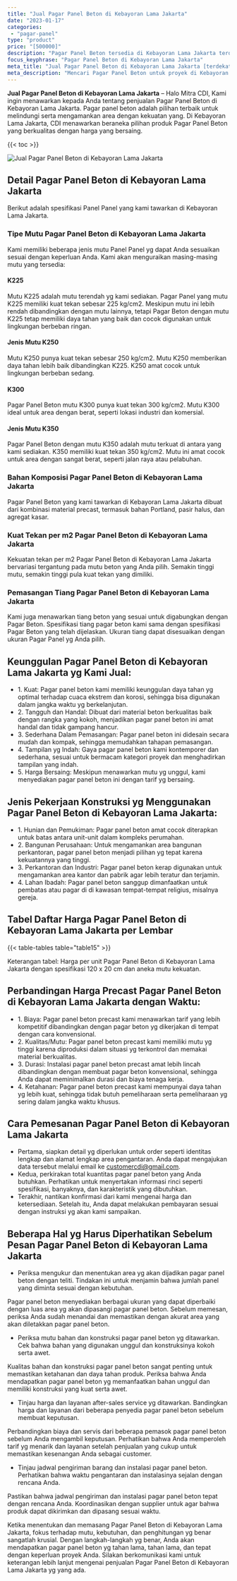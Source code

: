 ```yaml
---
title: "Jual Pagar Panel Beton di Kebayoran Lama Jakarta"
date: "2023-01-17"
categories:
 - "pagar-panel"
type: "product"
price: "[500000]"
description: "Pagar Panel Beton tersedia di Kebayoran Lama Jakarta terdekat. Pagar Panel Beton ini sering diaplikasikan dalam proyek pembangunan sebagai pembatas area yang kokoh dan awet. Kontak kami untuk mendapatkan lebih lanjut."
focus_keyphrase: "Pagar Panel Beton di Kebayoran Lama Jakarta"
meta_title: "Jual Pagar Panel Beton di Kebayoran Lama Jakarta [terdekat] - CDI"
meta_description: "Mencari Pagar Panel Beton untuk proyek di Kebayoran Lama Jakarta? Kami menawarkan Pagar Panel Beton berkualitas untuk pagar lahan. Dapatkan harga terbaik sekarang."
---
```


**Jual Pagar Panel Beton di Kebayoran Lama Jakarta** – Halo Mitra CDI, Kami ingin menawarkan kepada Anda tentang penjualan Pagar Panel Beton di Kebayoran Lama Jakarta. Pagar panel beton adalah pilihan terbaik untuk melindungi serta mengamankan area dengan kekuatan yang. Di Kebayoran Lama Jakarta, CDI menawarkan beraneka pilihan produk Pagar Panel Beton yang berkualitas dengan harga yang bersaing.

{{< toc >}}

![Jual Pagar Panel Beton di Kebayoran Lama Jakarta](/images/pagar-panel/pagar-panel-18.jpg)

## Detail Pagar Panel Beton di Kebayoran Lama Jakarta

Berikut adalah spesifikasi Panel Panel yang kami tawarkan di Kebayoran Lama Jakarta.

### Tipe Mutu Pagar Panel Beton di Kebayoran Lama Jakarta

Kami memiliki beberapa jenis mutu Panel Panel yg dapat Anda sesuaikan sesuai dengan keperluan Anda. Kami akan menguraikan masing-masing mutu yang tersedia:

#### K225

Mutu K225 adalah mutu terendah yg kami sediakan. Pagar Panel yang mutu K225 memiliki kuat tekan sebesar 225 kg/cm2. Meskipun mutu ini lebih rendah dibandingkan dengan mutu lainnya, tetapi Pagar Beton dengan mutu K225 tetap memiliki daya tahan yang baik dan cocok digunakan untuk lingkungan berbeban ringan.

#### Jenis Mutu K250

Mutu K250 punya kuat tekan sebesar 250 kg/cm2. Mutu K250 memberikan daya tahan lebih baik dibandingkan K225. K250 amat cocok untuk lingkungan berbeban sedang.

#### K300

Pagar Panel Beton mutu K300 punya kuat tekan 300 kg/cm2. Mutu K300 ideal untuk area dengan berat, seperti lokasi industri dan komersial.

#### Jenis Mutu K350

Pagar Panel Beton dengan mutu K350 adalah mutu terkuat di antara yang kami sediakan. K350 memiliki kuat tekan 350 kg/cm2. Mutu ini amat cocok untuk area dengan sangat berat, seperti jalan raya atau pelabuhan.

### Bahan Komposisi Pagar Panel Beton di Kebayoran Lama Jakarta

Pagar Panel Beton yang kami tawarkan di Kebayoran Lama Jakarta dibuat dari kombinasi material precast, termasuk bahan Portland, pasir halus, dan agregat kasar.

### Kuat Tekan per m2 Pagar Panel Beton di Kebayoran Lama Jakarta

Kekuatan tekan per m2 Pagar Panel Beton di Kebayoran Lama Jakarta bervariasi tergantung pada mutu beton yang Anda pilih. Semakin tinggi mutu, semakin tinggi pula kuat tekan yang dimiliki.

### Pemasangan Tiang Pagar Panel Beton di Kebayoran Lama Jakarta

Kami juga menawarkan tiang beton yang sesuai untuk digabungkan dengan Pagar Beton. Spesifikasi tiang pagar beton kami sama dengan spesifikasi Pagar Beton yang telah dijelaskan. Ukuran tiang dapat disesuaikan dengan ukuran Pagar Panel yg Anda pilih.

## Keunggulan Pagar Panel Beton di Kebayoran Lama Jakarta yg Kami Jual:

*   1\. Kuat: Pagar panel beton kami memiliki keunggulan daya tahan yg optimal terhadap cuaca ekstrem dan korosi, sehingga bisa digunakan dalam jangka waktu yg berkelanjutan.
*   2\. Tangguh dan Handal: Dibuat dari material beton berkualitas baik dengan rangka yang kokoh, menjadikan pagar panel beton ini amat handal dan tidak gampang hancur.
*   3\. Sederhana Dalam Pemasangan: Pagar panel beton ini didesain secara mudah dan kompak, sehingga memudahkan tahapan pemasangan.
*   4\. Tampilan yg Indah: Gaya pagar panel beton kami kontemporer dan sederhana, sesuai untuk bermacam kategori proyek dan menghadirkan tampilan yang indah.
*   5\. Harga Bersaing: Meskipun menawarkan mutu yg unggul, kami menyediakan pagar panel beton ini dengan tarif yg bersaing.

## Jenis Pekerjaan Konstruksi yg Menggunakan Pagar Panel Beton di Kebayoran Lama Jakarta:

*   1\. Hunian dan Pemukiman: Pagar panel beton amat cocok diterapkan untuk batas antara unit-unit dalam kompleks perumahan.
*   2\. Bangunan Perusahaan: Untuk mengamankan area bangunan perkantoran, pagar panel beton menjadi pilihan yg tepat karena kekuatannya yang tinggi.
*   3\. Perkantoran dan Industri: Pagar panel beton kerap digunakan untuk mengamankan area kantor dan pabrik agar lebih teratur dan terjamin.
*   4\. Lahan Ibadah: Pagar panel beton sanggup dimanfaatkan untuk pembatas atau pagar di di kawasan tempat-tempat religius, misalnya gereja.

## Tabel Daftar Harga Pagar Panel Beton di Kebayoran Lama Jakarta per Lembar

{{< table-tables table="table15" >}}

Keterangan tabel: Harga per unit Pagar Panel Beton di Kebayoran Lama Jakarta dengan spesifikasi 120 x 20 cm dan aneka mutu kekuatan.

## Perbandingan Harga Precast Pagar Panel Beton di Kebayoran Lama Jakarta dengan Waktu:

*   1\. Biaya: Pagar panel beton precast kami menawarkan tarif yang lebih kompetitif dibandingkan dengan pagar beton yg dikerjakan di tempat dengan cara konvensional.
*   2\. Kualitas/Mutu: Pagar panel beton precast kami memiliki mutu yg tinggi karena diproduksi dalam situasi yg terkontrol dan memakai material berkualitas.
*   3\. Durasi: Instalasi pagar panel beton precast amat lebih lincah dibandingkan dengan membuat pagar beton konvensional, sehingga Anda dapat meminimalkan durasi dan biaya tenaga kerja.
*   4\. Ketahanan: Pagar panel beton precast kami mempunyai daya tahan yg lebih kuat, sehingga tidak butuh pemeliharaan serta pemeliharaan yg sering dalam jangka waktu khusus.

## Cara Pemesanan Pagar Panel Beton di Kebayoran Lama Jakarta

*   Pertama, siapkan detail yg diperlukan untuk order seperti identitas lengkap dan alamat lengkap area pengantaran. Anda dapat mengajukan data tersebut melalui email ke customercdi@gmail.com.
*   Kedua, perkirakan total kuantitas pagar panel beton yang Anda butuhkan. Perhatikan untuk menyertakan informasi rinci seperti spesifikasi, banyaknya, dan karakteristik yang dibutuhkan.
*   Terakhir, nantikan konfirmasi dari kami mengenai harga dan ketersediaan. Setelah itu, Anda dapat melakukan pembayaran sesuai dengan instruksi yg akan kami sampaikan.

## Beberapa Hal yg Harus Diperhatikan Sebelum Pesan Pagar Panel Beton di Kebayoran Lama Jakarta

*   Periksa mengukur dan menentukan area yg akan dijadikan pagar panel beton dengan teliti. Tindakan ini untuk menjamin bahwa jumlah panel yang diminta sesuai dengan kebutuhan.

Pagar panel beton menyediakan berbagai ukuran yang dapat diperbaiki dengan luas area yg akan dipasangi pagar panel beton. Sebelum memesan, periksa Anda sudah menandai dan memastikan dengan akurat area yang akan diletakkan pagar panel beton.
*   Periksa mutu bahan dan konstruksi pagar panel beton yg ditawarkan. Cek bahwa bahan yang digunakan unggul dan konstruksinya kokoh serta awet.

Kualitas bahan dan konstruksi pagar panel beton sangat penting untuk memastikan ketahanan dan daya tahan produk. Periksa bahwa Anda mendapatkan pagar panel beton yg memanfaatkan bahan unggul dan memiliki konstruksi yang kuat serta awet.
*   Tinjau harga dan layanan after-sales service yg ditawarkan. Bandingkan harga dan layanan dari beberapa penyedia pagar panel beton sebelum membuat keputusan.

Perbandingkan biaya dan servis dari beberapa pemasok pagar panel beton sebelum Anda mengambil keputusan. Perhatikan bahwa Anda memperoleh tarif yg menarik dan layanan setelah penjualan yang cukup untuk memastikan kesenangan Anda sebagai customer.
*   Tinjau jadwal pengiriman barang dan instalasi pagar panel beton. Perhatikan bahwa waktu pengantaran dan instalasinya sejalan dengan rencana Anda.

Pastikan bahwa jadwal pengiriman dan instalasi pagar panel beton tepat dengan rencana Anda. Koordinasikan dengan supplier untuk agar bahwa produk dapat dikirimkan dan dipasang sesuai waktu.

Ketika menentukan dan memasang Pagar Panel Beton di Kebayoran Lama Jakarta, fokus terhadap mutu, kebutuhan, dan penghitungan yg benar sangatlah krusial. Dengan langkah-langkah yg benar, Anda akan mendapatkan pagar panel beton yg tahan lama, tahan lama, dan tepat dengan keperluan proyek Anda. Silakan berkomunikasi kami untuk keterangan lebih lanjut mengenai penjualan Pagar Panel Beton di Kebayoran Lama Jakarta yg yang ada.